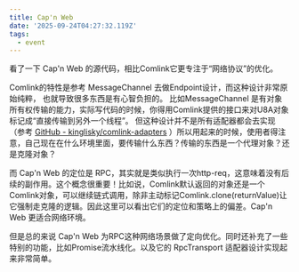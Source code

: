 ```yaml
---
title: Cap'n Web
date: '2025-09-24T04:27:32.119Z'
tags:
  - event
---
```


看了一下 Cap'n Web 的源代码，相比Comlink它更专注于“网络协议”的优化。 

Comlink的特性是参考 MessageChannel 去做Endpoint设计，而这种设计非常原始纯粹， 也就导致很多东西是有心智负担的。
比如MessageChannel 是有对象所有权传输的能力，实际写代码的时候，你得用Comlink提供的接口来对U8A对象标记成“直接传输到另外一个线程”。
 但这种设计并不是所有适配器都会去实现（参考 [GitHub - kinglisky/comlink-adapters](https://github.com/kinglisky/comlink-adapters) ）所以用起来的时候，使用者得注意，自己现在在什么环境里面，要传输什么东西？传输的东西是一个代理对象？还是克隆对象？

而 Cap'n Web 的定位是 RPC，其实就是类似执行一次http-req，这意味着没有后续的副作用。这个概念很重要！比如说，Comlink默认返回的对象还是一个Comlink对象，可以继续链式调用，除非主动标记Comlink.clone(returnValue)让它强制走克隆的逻辑。因此这里可以看出它们的定位和策略上的偏差。Cap'n Web 更适合网络环境。

但是总的来说 Cap'n Web  为RPC这种网络场景做了定向优化。同时还补充了一些特别的功能，比如Promise流水线化。以及它的 RpcTransport 适配器设计实现起来非常简单。